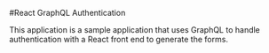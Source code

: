 #React GraphQL Authentication

This application is a sample application that uses GraphQL to handle authentication with a React front end to generate the forms.
